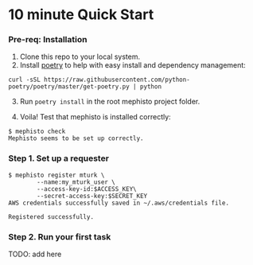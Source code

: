 # 10 minute Quick Start

### Pre-req: Installation

1. Clone this repo to your local system.
2. Install [poetry](https://github.com/python-poetry/poetry) to help with easy install and dependency management:

```
curl -sSL https://raw.githubusercontent.com/python-poetry/poetry/master/get-poetry.py | python
```

3. Run `poetry install` in the root mephisto project folder.

4. Voila! Test that mephisto is installed correctly:

```
$ mephisto check
Mephisto seems to be set up correctly.
```

### Step 1. Set up a requester

```
$ mephisto register mturk \
        --name:my_mturk_user \
        --access-key-id:$ACCESS_KEY\
        --secret-access-key:$SECRET_KEY
AWS credentials successfully saved in ~/.aws/credentials file.

Registered successfully.

```

### Step 2. Run your first task

TODO: add here